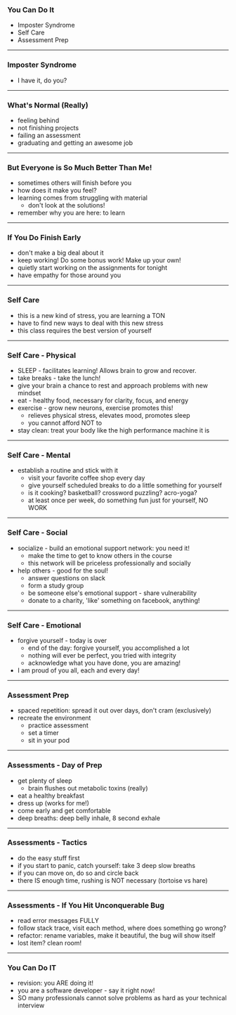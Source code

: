 ### You Can Do It

+ Imposter Syndrome
+ Self Care
+ Assessment Prep

---

### Imposter Syndrome

+ I have it, do you?

---

### What's Normal (Really)

+ feeling behind
+ not finishing projects
+ failing an assessment
+ graduating and getting an awesome job

---

### But Everyone is So Much Better Than Me!

+ sometimes others will finish before you
+ how does it make you feel?
+ learning comes from struggling with material
  + don't look at the solutions!
+ remember why you are here: to learn

---

### If You Do Finish Early

+ don't make a big deal about it
+ keep working! Do some bonus work! Make up your own!
+ quietly start working on the assignments for tonight
+ have empathy for those around you

---

### Self Care

+ this is a new kind of stress, you are learning a TON
+ have to find new ways to deal with this new stress
+ this class requires the best version of yourself

---

### Self Care - Physical

+ SLEEP - facilitates learning! Allows brain to grow and recover.
+ take breaks - take the lunch!
+ give your brain a chance to rest and approach problems with new mindset
+ eat - healthy food, necessary for clarity, focus, and energy
+ exercise - grow new neurons, exercise promotes this!
  + relieves physical stress, elevates mood, promotes sleep
  + you cannot afford NOT to
+ stay clean: treat your body like the high performance machine it is

---

### Self Care - Mental

+ establish a routine and stick with it
  + visit your favorite coffee shop every day
  + give yourself scheduled breaks to do a little something for yourself
  + is it cooking? basketball? crossword puzzling? acro-yoga?
  + at least once per week, do something fun just for yourself, NO WORK
  
---

### Self Care - Social

+ socialize - build an emotional support network: you need it!
  + make the time to get to know others in the course
  + this network will be priceless professionally and socially
+ help others - good for the soul!
  + answer questions on slack
  + form a study group
  + be someone else's emotional support - share vulnerability  
  + donate to a charity, 'like' something on facebook, anything!

---

### Self Care - Emotional

+ forgive yourself - today is over
  + end of the day: forgive yourself, you accomplished a lot
  + nothing will ever be perfect, you tried with integrity
  + acknowledge what you have done, you are amazing!
+ I am proud of you all, each and every day!

---

### Assessment Prep
+ spaced repetition: spread it out over days, don't cram (exclusively)
+ recreate the environment
  + practice assessment
  + set a timer
  + sit in your pod

---

### Assessments - Day of Prep

+ get plenty of sleep
  + brain flushes out metabolic toxins (really)
+ eat a healthy breakfast
+ dress up (works for me!)
+ come early and get comfortable
+ deep breaths: deep belly inhale, 8 second exhale

---

### Assessments - Tactics

+ do the easy stuff first
+ if you start to panic, catch yourself: take 3 deep slow breaths
+ if you can move on, do so and circle back
+ there IS enough time, rushing is NOT necessary (tortoise vs hare)

---

### Assessments - If You Hit Unconquerable Bug

+ read error messages FULLY
+ follow stack trace, visit each method, where does something go wrong?
+ refactor: rename variables, make it beautiful, the bug will show itself
+ lost item? clean room!

---

### You Can Do IT

+ revision: you ARE doing it!
+ you are a software developer - say it right now!
+ SO many professionals cannot solve problems as hard as your technical interview
